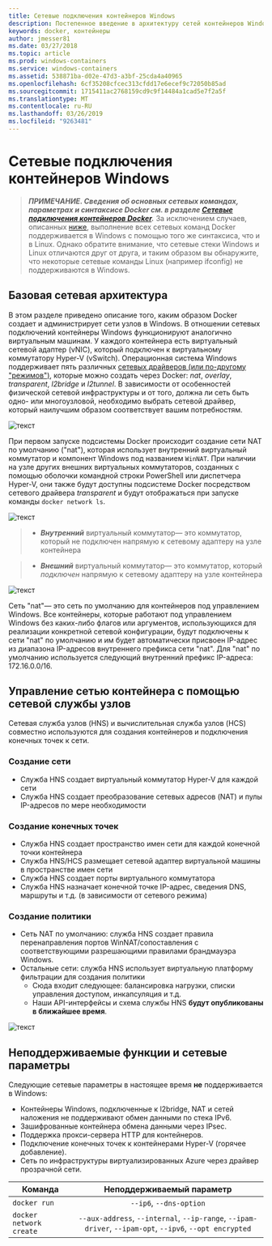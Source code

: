 ```yaml
---
title: Сетевые подключения контейнеров Windows
description: Постепенное введение в архитектуру сетей контейнеров Windows.
keywords: docker, контейнеры
author: jmesser81
ms.date: 03/27/2018
ms.topic: article
ms.prod: windows-containers
ms.service: windows-containers
ms.assetid: 538871ba-d02e-47d3-a3bf-25cda4a40965
ms.openlocfilehash: 6cf35208cfcec313cfdd17e6ecef9c72050b85ad
ms.sourcegitcommit: 1715411ac2768159cd9c9f14484a1cad5e7f2a5f
ms.translationtype: MT
ms.contentlocale: ru-RU
ms.lasthandoff: 03/26/2019
ms.locfileid: "9263481"
---
```

# <a name="windows-container-networking"></a>Сетевые подключения контейнеров Windows
> ***ПРИМЕЧАНИЕ. Сведения об основных сетевых командах, параметрах и синтаксисе Docker см. в разделе [Сетевые подключения контейнеров Docker](https://docs.docker.com/engine/userguide/networking/).*** За исключением случаев, описанных [ниже](#unsupported-features-and-network-options), выполнение всех сетевых команд Docker поддерживается в Windows с помощью того же синтаксиса, что и в Linux. Однако обратите внимание, что сетевые стеки Windows и Linux отличаются друг от друга, и таким образом вы обнаружите, что некоторые сетевые команды Linux (например ifconfig) не поддерживаются в Windows.


## <a name="basic-networking-architecture"></a>Базовая сетевая архитектура
В этом разделе приведено описание того, каким образом Docker создает и администрирует сети узлов в Windows. В отношении сетевых подключений контейнеры Windows функционируют аналогично виртуальным машинам. У каждого контейнера есть виртуальный сетевой адаптер (vNIC), который подключен к виртуальному коммутатору Hyper-V (vSwitch). Операционная система Windows поддерживает пять различных [сетевых драйверов (или по-другому "режимов")](./network-drivers-topologies.md), которые можно создать через Docker: *nat*, *overlay*, *transparent*, *l2bridge* и *l2tunnel*. В зависимости от особенностей физической сетевой инфраструктуры и от того, должна ли сеть быть одно- или многоузловой, необходимо выбрать сетевой драйвер, который наилучшим образом соответствует вашим потребностям.


![текст](media/windowsnetworkstack-simple.png)


При первом запуске подсистемы Docker происходит создание сети NAT по умолчанию ("nat"), которая использует внутренний виртуальный коммутатор и компонент Windows под названием `WinNAT`. При наличии на узле других внешних виртуальных коммутаторов, созданных с помощью оболочки командной строки PowerShell или диспетчера Hyper-V, они также будут доступны подсистеме Docker посредством сетевого драйвера *transparent* и будут отображаться при запуске команды ``docker network ls``.  


![текст](media/docker-network-ls.png)


> - ***Внутренний*** виртуальный коммутатор— это коммутатор, который не подключен напрямую к сетевому адаптеру на узле контейнера 

> - ***Внешний*** виртуальный коммутатор— это коммутатор, который _подключен_ напрямую к сетевому адаптеру на узле контейнера  


![текст](media/get-vmswitch.png)


Сеть "nat"— это сеть по умолчанию для контейнеров под управлением Windows. Все контейнеры, которые работают под управлением Windows без каких-либо флагов или аргументов, использующихся для реализации конкретной сетевой конфигурации, будут подключены к сети "nat" по умолчанию и им будет автоматически присвоен IP-адрес из диапазона IP-адресов внутреннего префикса сети "nat". Для "nat" по умолчанию используется следующий внутренний префикс IP-адреса: 172.16.0.0/16. 


## <a name="container-network-management-with-host-network-service"></a>Управление сетью контейнера с помощью сетевой службы узлов

Сетевая служба узлов (HNS) и вычислительная служба узлов (HCS) совместно используются для создания контейнеров и подключения конечных точек к сети.

### <a name="network-creation"></a>Создание сети
  - Служба HNS создает виртуальный коммутатор Hyper-V для каждой сети
  - Служба HNS создает преобразование сетевых адресов (NAT) и пулы IP-адресов по мере необходимости

### <a name="endpoint-creation"></a>Создание конечных точек
  - Служба HNS создает пространство имен сети для каждой конечной точки контейнера
  - Служба HNS/HCS размещает сетевой адаптер виртуальной машины в пространстве имен сети
  - Служба HNS создает порты виртуального коммутатора
  - Служба HNS назначает конечной точке IP-адрес, сведения DNS, маршруты и т.д. (в зависимости от сетевого режима)

### <a name="policy-creation"></a>Создание политики
  - Сеть NAT по умолчанию: служба HNS создает правила перенаправления портов WinNAT/сопоставления с соответствующими разрешающими правилами брандмауэра Windows.
  - Остальные сети: служба HNS использует виртуальную платформу фильтрации для создания политики
    - Сюда входит следующее: балансировка нагрузки, списки управления доступом, инкапсуляция и т.д.
    - Наши API-интерфейсы и схема службы HNS **будут опубликованы в ближайшее время**.


![текст](media/HNS-Management-Stack.png)


 ## <a name="unsupported-features-and-network-options"></a>Неподдерживаемые функции и сетевые параметры
 Следующие сетевые параметры в настоящее время **не** поддерживается в Windows:
   * Контейнеры Windows, подключенные к l2bridge, NAT и сетей наложения не поддерживают обмен данными по стека IPv6.
   * Зашифрованные контейнера обмена данными через IPsec.
   * Поддержка прокси-сервера HTTP для контейнеров.
   * Подключение конечных точек к контейнерами Hyper-V (горячее добавление).
   * Сеть по инфраструктуры виртуализированных Azure через драйвер прозрачной сети.

 | Команда        | Неподдерживаемый параметр   |
 | ---------------|:--------------------:|
 | ``docker run``|   ``--ip6``, ``--dns-option`` |
 | ``docker network create``| ``--aux-address``, ``--internal``, ``--ip-range``, ``--ipam-driver``, ``--ipam-opt``, ``--ipv6``, ``--opt encrypted`` |